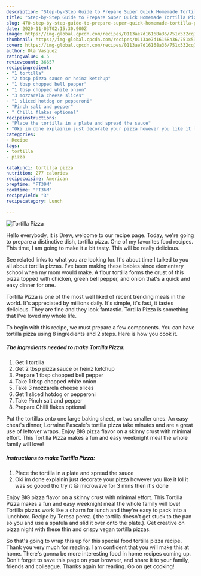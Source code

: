 ```yaml
---
description: "Step-by-Step Guide to Prepare Super Quick Homemade Tortilla Pizza"
title: "Step-by-Step Guide to Prepare Super Quick Homemade Tortilla Pizza"
slug: 470-step-by-step-guide-to-prepare-super-quick-homemade-tortilla-pizza
date: 2020-11-03T02:15:30.900Z
image: https://img-global.cpcdn.com/recipes/0113ae7d16168a36/751x532cq70/tortilla-pizza-recipe-main-photo.jpg
thumbnail: https://img-global.cpcdn.com/recipes/0113ae7d16168a36/751x532cq70/tortilla-pizza-recipe-main-photo.jpg
cover: https://img-global.cpcdn.com/recipes/0113ae7d16168a36/751x532cq70/tortilla-pizza-recipe-main-photo.jpg
author: Ola Vasquez
ratingvalue: 4.5
reviewcount: 36657
recipeingredient:
- "1 tortilla"
- "2 tbsp pizza sauce or heinz ketchup"
- "1 tbsp chopped bell pepper"
- "1 tbsp chopped white onion"
- "3 mozzarela cheese slices"
- "1 sliced hotdog or pepperoni"
- "Pinch salt and pepper"
- " Chilli flakes optional"
recipeinstructions:
- "Place the tortilla in a plate and spread the sauce"
- "Oki im done explainin just decorate your pizza however you like it lol it was so goood tho try it 😃 microwave for 3 mins then it&#39;s done"
categories:
- Recipe
tags:
- tortilla
- pizza

katakunci: tortilla pizza 
nutrition: 277 calories
recipecuisine: American
preptime: "PT39M"
cooktime: "PT36M"
recipeyield: "3"
recipecategory: Lunch

---
```



![Tortilla Pizza](https://img-global.cpcdn.com/recipes/0113ae7d16168a36/751x532cq70/tortilla-pizza-recipe-main-photo.jpg)

Hello everybody, it is Drew, welcome to our recipe page. Today, we're going to prepare a distinctive dish, tortilla pizza. One of my favorites food recipes. This time, I am going to make it a bit tasty. This will be really delicious.

See related links to what you are looking for. It&#39;s about time I talked to you all about tortilla pizzas. I&#39;ve been making these babies since elementary school when my mom would make. A flour tortilla forms the crust of this pizza topped with chicken, green bell pepper, and onion that&#39;s a quick and easy dinner for one.

Tortilla Pizza is one of the most well liked of recent trending meals in the world. It's appreciated by millions daily. It's simple, it's fast, it tastes delicious. They are fine and they look fantastic. Tortilla Pizza is something that I've loved my whole life.


To begin with this recipe, we must prepare a few components. You can have tortilla pizza using 8 ingredients and 2 steps. Here is how you cook it.

<!--inarticleads1-->

##### The ingredients needed to make Tortilla Pizza:

1. Get 1 tortilla
1. Get 2 tbsp pizza sauce or heinz ketchup
1. Prepare 1 tbsp chopped bell pepper
1. Take 1 tbsp chopped white onion
1. Take 3 mozzarela cheese slices
1. Get 1 sliced hotdog or pepperoni
1. Take Pinch salt and pepper
1. Prepare  Chilli flakes optional


Put the tortillas onto one large baking sheet, or two smaller ones. An easy cheat&#39;s dinner, Lorraine Pascale&#39;s tortilla pizza take minutes and are a great use of leftover wraps. Enjoy BIG pizza flavor on a skinny crust with minimal effort. This Tortilla Pizza makes a fun and easy weeknight meal the whole family will love! 

<!--inarticleads2-->

##### Instructions to make Tortilla Pizza:

1. Place the tortilla in a plate and spread the sauce
1. Oki im done explainin just decorate your pizza however you like it lol it was so goood tho try it 😃 microwave for 3 mins then it&#39;s done


Enjoy BIG pizza flavor on a skinny crust with minimal effort. This Tortilla Pizza makes a fun and easy weeknight meal the whole family will love! Tortilla pizzas work like a charm for lunch and they&#39;re easy to pack into a lunchbox. Recipe by Teresa perez. ( the tortilla doesn&#39;t get stuck to the pan so you and use a spatula and slid it over onto the plate.). Get creative on pizza night with these thin and crispy vegan tortilla pizzas. 

So that's going to wrap this up for this special food tortilla pizza recipe. Thank you very much for reading. I am confident that you will make this at home. There's gonna be more interesting food in home recipes coming up. Don't forget to save this page on your browser, and share it to your family, friends and colleague. Thanks again for reading. Go on get cooking!
